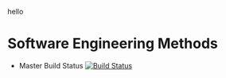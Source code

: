 hello

# Software Engineering Methods

- Master Build Status [![Build Status](https://travis-ci.org/epicwin123/sem.svg?branch=master)](https://travis-ci.org/epicwin123/sem)
